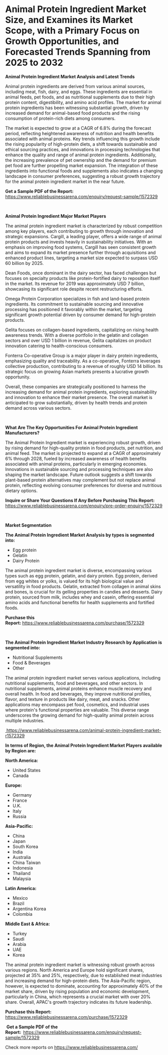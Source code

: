 <p><h1>Animal Protein Ingredient Market Size, and Examines its Market Scope, with a Primary Focus on Growth Opportunities, and Forecasted Trends Spanning from 2025 to 2032</h1></p><p><strong>Animal Protein Ingredient Market Analysis and Latest Trends</strong></p>
<p><p>Animal protein ingredients are derived from various animal sources, including meat, fish, dairy, and eggs. These ingredients are essential in animal feeds, pet foods, and as nutritional supplements due to their high protein content, digestibility, and amino acid profiles. The market for animal protein ingredients has been witnessing substantial growth, driven by increased demand for animal-based food products and the rising consumption of protein-rich diets among consumers. </p><p>The market is expected to grow at a CAGR of 6.8% during the forecast period, reflecting heightened awareness of nutrition and health benefits associated with animal proteins. Key trends influencing this growth include the rising popularity of high-protein diets, a shift towards sustainable and ethical sourcing practices, and innovations in processing technologies that enhance the quality and range of animal protein ingredients. Additionally, the increasing prevalence of pet ownership and the demand for premium pet food are further propelling market expansion. The integration of these ingredients into functional foods and supplements also indicates a changing landscape in consumer preferences, suggesting a robust growth trajectory for the animal protein ingredient market in the near future.</p></p>
<p><strong>Get a Sample PDF of the Report:&nbsp;</strong> <a href="https://www.reliablebusinessarena.com/enquiry/request-sample/1572329?utm_campaign=3286&utm_medium=2&utm_source=Github&utm_content=ia&utm_term=29032025&utm_id=animal-protein-ingredient">https://www.reliablebusinessarena.com/enquiry/request-sample/1572329</a></p>
<p>&nbsp;</p>
<p><strong>Animal Protein Ingredient Major Market Players</strong></p>
<p><p>The animal protein ingredient market is characterized by robust competition among key players, each contributing to growth through innovation and strategic expansions. Cargill, a leading player, offers a wide range of animal protein products and invests heavily in sustainability initiatives. With an emphasis on improving food systems, Cargill has seen consistent growth and aims to expand its market presence further through acquisitions and enhanced product lines, targeting a market size expected to surpass USD 60 billion by 2025.</p><p>Dean Foods, once dominant in the dairy sector, has faced challenges but focuses on specialty products like protein-fortified dairy to reposition itself in the market. Its revenue for 2019 was approximately USD 7 billion, showcasing its significant role despite recent restructuring efforts.</p><p>Omega Protein Corporation specializes in fish and land-based protein ingredients. Its commitment to sustainable sourcing and innovative processing has positioned it favorably within the market, targeting significant growth potential driven by consumer demand for high-protein products.</p><p>Gelita focuses on collagen-based ingredients, capitalizing on rising health awareness trends. With a diverse portfolio in the gelatin and collagen sectors and over USD 1 billion in revenue, Gelita capitalizes on product innovation catering to health-conscious consumers.</p><p>Fonterra Co-operative Group is a major player in dairy protein ingredients, emphasizing quality and traceability. As a co-operative, Fonterra leverages collective production, contributing to a revenue of roughly USD 14 billion. Its strategic focus on growing Asian markets presents a lucrative growth opportunity.</p><p>Overall, these companies are strategically positioned to harness the increasing demand for animal protein ingredients, exploring sustainability and innovation to enhance their market presence. The overall market is anticipated to grow substantially, driven by health trends and protein demand across various sectors.</p></p>
<p>&nbsp;</p>
<p><strong>What Are The Key Opportunities For Animal Protein Ingredient Manufacturers?</strong></p>
<p><p>The Animal Protein Ingredient market is experiencing robust growth, driven by rising demand for high-quality protein in food products, pet nutrition, and animal feed. The market is projected to expand at a CAGR of approximately 6% through 2028, fueled by increased awareness of health benefits associated with animal proteins, particularly in emerging economies. Innovations in sustainable sourcing and processing techniques are also shaping the market landscape. Future outlook suggests a shift towards plant-based protein alternatives may complement but not replace animal protein, reflecting evolving consumer preferences for diverse and nutritious dietary options.</p></p>
<p><strong>Inquire or Share Your Questions If Any Before Purchasing This Report:</strong> <a href="https://www.reliablebusinessarena.com/enquiry/pre-order-enquiry/1572329?utm_campaign=3286&utm_medium=2&utm_source=Github&utm_content=ia&utm_term=29032025&utm_id=animal-protein-ingredient">https://www.reliablebusinessarena.com/enquiry/pre-order-enquiry/1572329</a></p>
<p>&nbsp;</p>
<p><strong>Market Segmentation</strong></p>
<p><strong>The Animal Protein Ingredient Market Analysis by types is segmented into:</strong></p>
<p><ul><li>Egg protein</li><li>Gelatin</li><li>Dairy Protein</li></ul></p>
<p><p>The animal protein ingredient market is diverse, encompassing various types such as egg protein, gelatin, and dairy protein. Egg protein, derived from egg whites or yolks, is valued for its high biological value and versatility in food products. Gelatin, extracted from collagen in animal skins and bones, is crucial for its gelling properties in candies and desserts. Dairy protein, sourced from milk, includes whey and casein, offering essential amino acids and functional benefits for health supplements and fortified foods.</p></p>
<p><strong>Purchase this Report:&nbsp;</strong><a href="https://www.reliablebusinessarena.com/purchase/1572329?utm_campaign=3286&utm_medium=2&utm_source=Github&utm_content=ia&utm_term=29032025&utm_id=animal-protein-ingredient">https://www.reliablebusinessarena.com/purchase/1572329</a></p>
<p>&nbsp;</p>
<p><strong>The Animal Protein Ingredient Market Industry Research by Application is segmented into:</strong></p>
<p><ul><li>Nutritional Supplements</li><li>Food & Beverages</li><li>Other</li></ul></p>
<p><p>The animal protein ingredient market serves various applications, including nutritional supplements, food and beverages, and other sectors. In nutritional supplements, animal proteins enhance muscle recovery and overall health. In food and beverages, they improve nutritional profiles, flavor, and texture in products like dairy, meat, and snacks. Other applications may encompass pet food, cosmetics, and industrial uses where protein's functional properties are valuable. This diverse range underscores the growing demand for high-quality animal protein across multiple industries.</p></p>
<p><a href="https://www.reliablebusinessarena.com/animal-protein-ingredient-market-r1572329?utm_campaign=3286&utm_medium=2&utm_source=Github&utm_content=ia&utm_term=29032025&utm_id=animal-protein-ingredient">&nbsp;https://www.reliablebusinessarena.com/animal-protein-ingredient-market-r1572329</a></p>
<p><strong>In terms of Region, the Animal Protein Ingredient Market Players available by Region are:</strong></p>
<p>
    <p> <strong> North America: </strong>
        <ul>
            <li>United States</li>
            <li>Canada</li>
        </ul>
        </p> 
    <p> <strong> Europe: </strong>
        <ul>
            <li>Germany</li>
            <li>France</li>
            <li>U.K.</li>
            <li>Italy</li>
            <li>Russia</li>
        </ul>
        </p> 
    <p> <strong> Asia-Pacific: </strong>
        <ul>
            <li>China</li>
            <li>Japan</li>
            <li>South Korea</li>
            <li>India</li>
            <li>Australia</li>
            <li>China Taiwan</li>
            <li>Indonesia</li>
            <li>Thailand</li>
            <li>Malaysia</li>
        </ul>
        </p> 
    <p> <strong> Latin America: </strong>
        <ul>
            <li>Mexico</li>
            <li>Brazil</li>
            <li>Argentina Korea</li>
            <li>Colombia</li>
        </ul>
        </p> 
    <p> <strong> Middle East & Africa: </strong>
        <ul>
            <li>Turkey</li>
            <li>Saudi</li>
            <li>Arabia</li>
            <li>UAE</li>
            <li>Korea</li>
        </ul>
    </p>
    </p>
<p><p>The animal protein ingredient market is witnessing robust growth across various regions. North America and Europe hold significant shares, projected at 35% and 25%, respectively, due to established meat industries and increasing demand for high-protein diets. The Asia-Pacific region, however, is expected to dominate, accounting for approximately 40% of the market share, driven by rising population and economic development, particularly in China, which represents a crucial market with over 20% share. Overall, APAC's growth trajectory indicates its future leadership.</p></p>
<p><strong>Purchase this Report: </strong><a href="https://www.reliablebusinessarena.com/purchase/1572329?utm_campaign=3286&utm_medium=2&utm_source=Github&utm_content=ia&utm_term=29032025&utm_id=animal-protein-ingredient">https://www.reliablebusinessarena.com/purchase/1572329</a></p>
<p>&nbsp;<strong>Get a Sample PDF of the Report:&nbsp;&nbsp;</strong><a href="https://www.reliablebusinessarena.com/enquiry/request-sample/1572329?utm_campaign=3286&utm_medium=2&utm_source=Github&utm_content=ia&utm_term=29032025&utm_id=animal-protein-ingredient">https://www.reliablebusinessarena.com/enquiry/request-sample/1572329</a></p>
<p><strong></strong></p>
<p>Check more reports on <a href="https://www.reliablebusinessarena.com/?utm_campaign=3286&utm_medium=2&utm_source=Github&utm_content=ia&utm_term=29032025&utm_id=animal-protein-ingredient">https://www.reliablebusinessarena.com/</a></p>